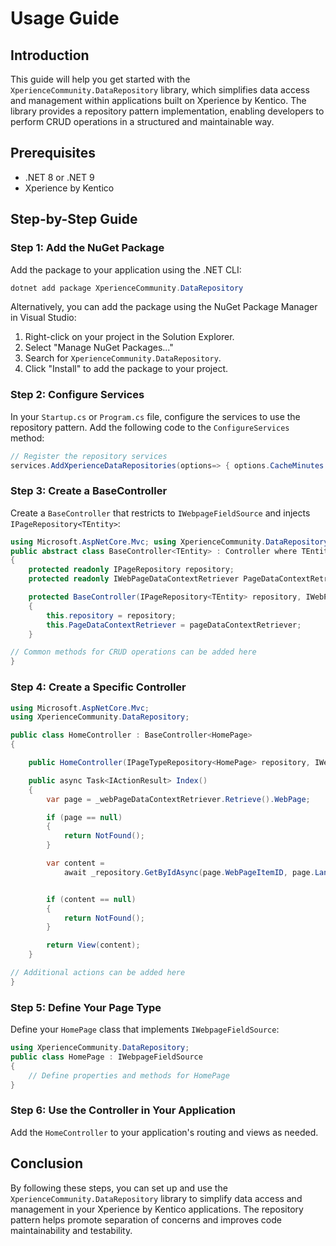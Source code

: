 # Usage Guide

## Introduction

This guide will help you get started with the `XperienceCommunity.DataRepository` library, which simplifies data access and management within applications built on Xperience by Kentico. The library provides a repository pattern implementation, enabling developers to perform CRUD operations in a structured and maintainable way.

## Prerequisites

- .NET 8 or .NET 9
- Xperience by Kentico

## Step-by-Step Guide

### Step 1: Add the NuGet Package

Add the package to your application using the .NET CLI:

```powershell
dotnet add package XperienceCommunity.DataRepository
```

Alternatively, you can add the package using the NuGet Package Manager in Visual Studio:

1. Right-click on your project in the Solution Explorer.
2. Select "Manage NuGet Packages..."
3. Search for `XperienceCommunity.DataRepository`.
4. Click "Install" to add the package to your project.

### Step 2: Configure Services

In your `Startup.cs` or `Program.cs` file, configure the services to use the repository pattern. Add the following code to the `ConfigureServices` method:

```csharp
// Register the repository services
services.AddXperienceDataRepositories(options=> { options.CacheMinutes = 60;});
```

### Step 3: Create a BaseController

Create a `BaseController` that restricts to `IWebpageFieldSource` and injects `IPageRepository<TEntity>`:

```csharp
using Microsoft.AspNetCore.Mvc; using XperienceCommunity.DataRepository;
public abstract class BaseController<TEntity> : Controller where TEntity : class, IWebpageFieldSource
{
    protected readonly IPageRepository repository;
    protected readonly IWebPageDataContextRetriever PageDataContextRetriever

    protected BaseController(IPageRepository<TEntity> repository, IWebPageDataContextRetriever pageDataContextRetriever)
    {
        this.repository = repository;
        this.PageDataContextRetriever = pageDataContextRetriever;
    }

// Common methods for CRUD operations can be added here
}
```

### Step 4: Create a Specific Controller

```csharp
using Microsoft.AspNetCore.Mvc;
using XperienceCommunity.DataRepository;

public class HomeController : BaseController<HomePage>
{

    public HomeController(IPageTypeRepository<HomePage> repository, IWebPageDataContextRetriever pageDataContextRetriever) : base(repository, pageDataContextRetriever) { }

    public async Task<IActionResult> Index()
    {
        var page = _webPageDataContextRetriever.Retrieve().WebPage;

        if (page == null)
        {
            return NotFound();
        }

        var content =
            await _repository.GetByIdAsync(page.WebPageItemID, page.LanguageName, 1, HttpContext.RequestAborted);


        if (content == null)
        {
            return NotFound();
        }

        return View(content);
    }

// Additional actions can be added here
}
```

### Step 5: Define Your Page Type

Define your `HomePage` class that implements `IWebpageFieldSource`:

```csharp
using XperienceCommunity.DataRepository;
public class HomePage : IWebpageFieldSource
{
    // Define properties and methods for HomePage
}
```

### Step 6: Use the Controller in Your Application

Add the `HomeController` to your application's routing and views as needed.

## Conclusion

By following these steps, you can set up and use the `XperienceCommunity.DataRepository` library to simplify data access and management in your Xperience by Kentico applications. The repository pattern helps promote separation of concerns and improves code maintainability and testability.
